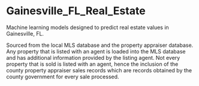 # Gainesville_FL_Real_Estate
Machine learning models designed to predict real estate values in Gainesville, FL.

Sourced from the local MLS database and the property appraiser database. Any property that is listed with an agent is loaded into the MLS database and has additional information provided by the listing agent. Not every property that is sold is listed with an agent, hence the inclusion of the county property appraiser sales records which are records obtained by the county government for every sale processed. 
